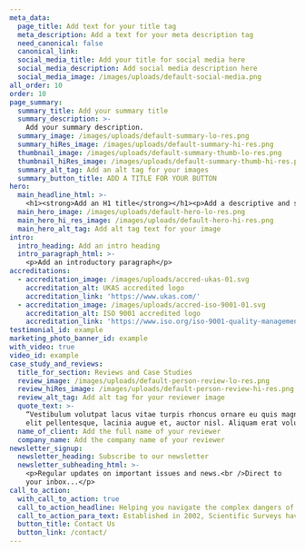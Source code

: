 ```yaml
---
meta_data:
  page_title: Add text for your title tag
  meta_description: Add a text for your meta description tag
  need_canonical: false
  canonical_link:
  social_media_title: Add your title for social media here
  social_media_description: Add social media description here
  social_media_image: /images/uploads/default-social-media.png
all_order: 10
order: 10
page_summary:
  summary_title: Add your summary title
  summary_description: >-
    Add your summary description.
  summary_image: /images/uploads/default-summary-lo-res.png
  summary_hiRes_image: /images/uploads/default-summary-hi-res.png
  thumbnail_image: /images/uploads/default-summary-thumb-lo-res.png
  thumbnail_hiRes_image: /images/uploads/default-summary-thumb-hi-res.png
  summary_alt_tag: Add an alt tag for your images
  summary_button_title: ADD A TITLE FOR YOUR BUTTON
hero:
  main_headline_html: >-
    <h1><strong>Add an H1 title</strong></h1><p>Add a descriptive and short paragraph, with some bullet points</p><ul><li>bullet point 1</li><li>bullet point 2</li><li>bullet point 3</li></ul>
  main_hero_image: /images/uploads/default-hero-lo-res.png
  main_hero_hi_res_image: /images/uploads/default-hero-hi-res.png
  main_hero_alt_tag: Add alt tag text for your image
intro:
  intro_heading: Add an intro heading
  intro_paragraph_html: >-
    <p>Add an introductory paragraph</p>
accreditations:
  - accreditation_image: /images/uploads/accred-ukas-01.svg
    accreditation_alt: UKAS accredited logo
    accreditation_link: 'https://www.ukas.com/'
  - accreditation_image: /images/uploads/accred-iso-9001-01.svg
    accreditation_alt: ISO 9001 accredited logo
    accreditation_link: 'https://www.iso.org/iso-9001-quality-management.html'
testimonial_id: example
marketing_photo_banner_id: example
with_video: true
video_id: example
case_study_and_reviews:
  title_for_section: Reviews and Case Studies
  review_image: /images/uploads/default-person-review-lo-res.png
  review_hiRes_image: /images/uploads/default-person-review-hi-res.png
  review_alt_tag: Add alt tag for your reviewer image
  quote_text: >-
    “Vestibulum volutpat lacus vitae turpis rhoncus ornare eu quis magna. In at
    elit pellentesque, lacinia augue et, auctor nisl. Aliquam erat volutpat. ”
  name_of_client: Add the full name of your reviewer
  company_name: Add the company name of your reviewer
newsletter_signup:
  newsletter_heading: Subscribe to our newsletter
  newsletter_subheading_html: >-
    <p>Regular updates on important issues and news.<br />Direct to
    your inbox...</p>
call_to_action:
  with_call_to_action: true
  call_to_action_headline: Helping you navigate the complex dangers of...
  call_to_action_para_text: Established in 2002, Scientific Surveys have completed more than 2,500 surveys across the South West
  button_title: Contact Us
  button_link: /contact/
---
```

